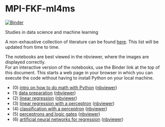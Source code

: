 # MPI-FKF-ml4ms

[![Binder](https://mybinder.org/badge_logo.svg)](https://mybinder.org/v2/gh/ricogutzler/MPI-FKF-ml4ms/master)

Studies in data science and machine learning <br>

A non-exhaustive collection of literature can be found [here](https://github.com/ricogutzler/MPI-FKF-ml4ms/blob/master/reading_list.md). This list will be updated from time to time.<br>

The notebooks are best viewed in the nbviewer, where the images are displayed correctly. <br>
For an interactive version of the notebooks, use the Binder link at the top of this document. This starts a web page in your browser in which you can execute the code without having to install Python on your local machine.

* (0) [intro on how to do math with Python](https://github.com/ricogutzler/MPIFKF_studygroup/blob/master/0_math-in-pyhton.ipynb)
      ([nbviewer](https://nbviewer.jupyter.org/github/ricogutzler/MPI-FKF-ml4ms/blob/master/0_math-in-pyhton.ipynb))
* (1) [data preparation](https://github.com/ricogutzler/MPIFKF_studygroup/blob/master/1_data_handling.ipynb)
      ([nbviewer](https://nbviewer.jupyter.org/github/ricogutzler/MPI-FKF-ml4ms/blob/master/1_data_handling.ipynb))
* (2) [linear regression](https://github.com/ricogutzler/MPIFKF_studygroup/blob/master/2_regression.ipynb)
      ([nbviewer](https://nbviewer.jupyter.org/github/ricogutzler/MPI-FKF-ml4ms/blob/master/2_regression.ipynb))
* (3) [linear regression with a perceptron](https://github.com/ricogutzler/MPI-FKF-ml4ms/blob/master/3_perceptron_regressor.ipynb)
      ([nbviewer](https://nbviewer.jupyter.org/github/ricogutzler/MPI-FKF-ml4ms/blob/master/3_perceptron_regressor.ipynb))
* (4) [classification with a perceptron](https://github.com/ricogutzler/MPI-FKF-ml4ms/blob/master/4_perceptron_classification.ipynb)
      ([nbviewer](https://nbviewer.jupyter.org/github/ricogutzler/MPI-FKF-ml4ms/blob/master/4_perceptron_classification.ipynb))
* (5) [perceptrons and logic gates](https://github.com/ricogutzler/MPI-FKF-ml4ms/blob/master/5_Perceptron_and_Logic_Gates.ipynb)
      ([nbviewer](https://nbviewer.jupyter.org/github/ricogutzler/MPI-FKF-ml4ms/blob/master/5_Perceptron_and_Logic_Gates.ipynb))
* (6) [artificial neural networks for regression](https://github.com/ricogutzler/MPI-FKF-ml4ms/blob/master/6_ANN_regressor.ipynb)
      ([nbviewer](https://nbviewer.jupyter.org/github/ricogutzler/MPI-FKF-ml4ms/blob/master/6_ANN_regressor.ipynb))
